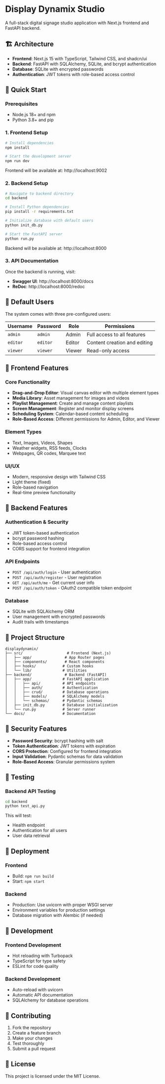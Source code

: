 # Display Dynamix Studio

A full-stack digital signage studio application with Next.js frontend and FastAPI backend.

## 🏗️ Architecture

- **Frontend**: Next.js 15 with TypeScript, Tailwind CSS, and shadcn/ui
- **Backend**: FastAPI with SQLAlchemy, SQLite, and bcrypt authentication
- **Database**: SQLite with encrypted passwords
- **Authentication**: JWT tokens with role-based access control

## 🚀 Quick Start

### Prerequisites
- Node.js 18+ and npm
- Python 3.8+ and pip

### 1. Frontend Setup
```bash
# Install dependencies
npm install

# Start the development server
npm run dev
```

Frontend will be available at: http://localhost:9002

### 2. Backend Setup
```bash
# Navigate to backend directory
cd backend

# Install Python dependencies
pip install -r requirements.txt

# Initialize database with default users
python init_db.py

# Start the FastAPI server
python run.py
```

Backend will be available at: http://localhost:8000

### 3. API Documentation
Once the backend is running, visit:
- **Swagger UI**: http://localhost:8000/docs
- **ReDoc**: http://localhost:8000/redoc

## 👥 Default Users

The system comes with three pre-configured users:

| Username | Password | Role | Permissions |
|----------|----------|------|-------------|
| `admin` | `admin` | Admin | Full access to all features |
| `editor` | `editor` | Editor | Content creation and editing |
| `viewer` | `viewer` | Viewer | Read-only access |

## 🎨 Frontend Features

### Core Functionality
- **Drag-and-Drop Editor**: Visual canvas editor with multiple element types
- **Media Library**: Asset management for images and videos
- **Playlist Management**: Create and manage content playlists
- **Screen Management**: Register and monitor display screens
- **Scheduling System**: Calendar-based content scheduling
- **Role-Based Access**: Different permissions for Admin, Editor, and Viewer

### Element Types
- Text, Images, Videos, Shapes
- Weather widgets, RSS feeds, Clocks
- Webpages, QR codes, Marquee text

### UI/UX
- Modern, responsive design with Tailwind CSS
- Light theme (fixed)
- Role-based navigation
- Real-time preview functionality

## 🔧 Backend Features

### Authentication & Security
- JWT token-based authentication
- bcrypt password hashing
- Role-based access control
- CORS support for frontend integration

### API Endpoints
- `POST /api/auth/login` - User authentication
- `POST /api/auth/register` - User registration
- `GET /api/auth/me` - Get current user info
- `POST /api/auth/token` - OAuth2 compatible token endpoint

### Database
- SQLite with SQLAlchemy ORM
- User management with encrypted passwords
- Audit trails with timestamps

## 📁 Project Structure

```
displaydynamix/
├── src/                    # Frontend (Next.js)
│   ├── app/               # App Router pages
│   ├── components/        # React components
│   ├── hooks/            # Custom hooks
│   └── lib/              # Utilities
├── backend/               # Backend (FastAPI)
│   ├── app/              # FastAPI application
│   │   ├── api/          # API endpoints
│   │   ├── auth/         # Authentication
│   │   ├── crud/         # Database operations
│   │   ├── models/       # SQLAlchemy models
│   │   └── schemas/      # Pydantic schemas
│   ├── init_db.py        # Database initialization
│   └── run.py            # Server runner
└── docs/                 # Documentation
```

## 🔐 Security Features

- **Password Security**: bcrypt hashing with salt
- **Token Authentication**: JWT tokens with expiration
- **CORS Protection**: Configured for frontend integration
- **Input Validation**: Pydantic schemas for data validation
- **Role-Based Access**: Granular permissions system

## 🧪 Testing

### Backend API Testing
```bash
cd backend
python test_api.py
```

This will test:
- Health endpoint
- Authentication for all users
- User data retrieval

## 🚀 Deployment

### Frontend
- Build: `npm run build`
- Start: `npm start`

### Backend
- Production: Use uvicorn with proper WSGI server
- Environment variables for production settings
- Database migration with Alembic (if needed)

## 📝 Development

### Frontend Development
- Hot reloading with Turbopack
- TypeScript for type safety
- ESLint for code quality

### Backend Development
- Auto-reload with uvicorn
- Automatic API documentation
- SQLAlchemy for database operations

## 🤝 Contributing

1. Fork the repository
2. Create a feature branch
3. Make your changes
4. Test thoroughly
5. Submit a pull request

## 📄 License

This project is licensed under the MIT License.
